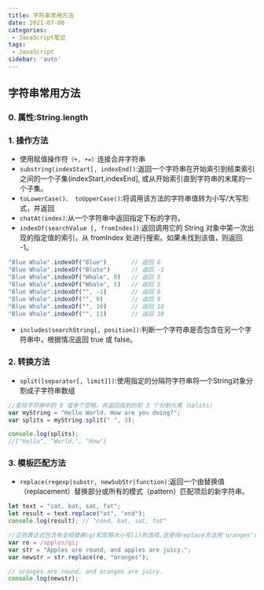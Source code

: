 ```yaml
---
title: 字符串常用方法
date: 2021-07-06
categories:
 - JavaScript笔记
tags:
 - JavaScript
sidebar: 'auto'
---
```



## 字符串常用方法
### 0. 属性:String.length
### 1. 操作方法

- 使用赋值操作符`（+, +=）`连接合并字符串
- `substring(indexStart[, indexEnd])`:返回一个字符串在开始索引到结束索引之间的一个子集(indexStart,indexEnd], 或从开始索引直到字符串的末尾的一个子集。
- `toLowerCase()、 toUpperCase()`:将调用该方法的字符串值转为小写/大写形式，并返回
- `chatAt(index)`:从一个字符串中返回指定下标的字符。
- `indexOf(searchValue [, fromIndex])`:返回调用它的 String 对象中第一次出现的指定值的索引，从 fromIndex 处进行搜索。如果未找到该值，则返回 -1。


```js
"Blue Whale".indexOf("Blue")       // 返回 0
"Blue Whale".indexOf("Blute")      // 返回 -1
"Blue Whale".indexOf("Whale", 0)   // 返回 5
"Blue Whale".indexOf("Whale", 5)   // 返回 5
"Blue Whale".indexOf("", -1)       // 返回 0
"Blue Whale".indexOf("", 9)        // 返回 9
"Blue Whale".indexOf("", 10)       // 返回 10
"Blue Whale".indexOf("", 11)       // 返回 10
```
- `includes(searchString[, position])`:判断一个字符串是否包含在另一个字符串中，根据情况返回 true 或 false。

### 2. 转换方法
- `split([separator[, limit]])`:使用指定的分隔符字符串将一个String对象分割成子字符串数组

```js
//查找字符串中的 0 或多个空格，并返回找到的前 3 个分割元素（splits）
var myString = "Hello World. How are you doing?";
var splits = myString.split(" ", 3);

console.log(splits);
//["Hello", "World.", "How"]
```

### 3. 模板匹配方法
- `replace(regexp|substr, newSubStr|function)`:返回一个由替换值（replacement）替换部分或所有的模式（pattern）匹配项后的新字符串。


```js
let text = "cat, bat, sat, fat";
let result = text.replace("at", "ond");
console.log(result); // "cond, bat, sat, fat"
```

```js
//正则表达式包含有全局替换(g)和忽略大小写(i)的选项,这使得replace方法用'oranges'替换掉了所有出现的"apples".
var re = /apples/gi;
var str = "Apples are round, and apples are juicy.";
var newstr = str.replace(re, "oranges");

// oranges are round, and oranges are juicy.
console.log(newstr);
```